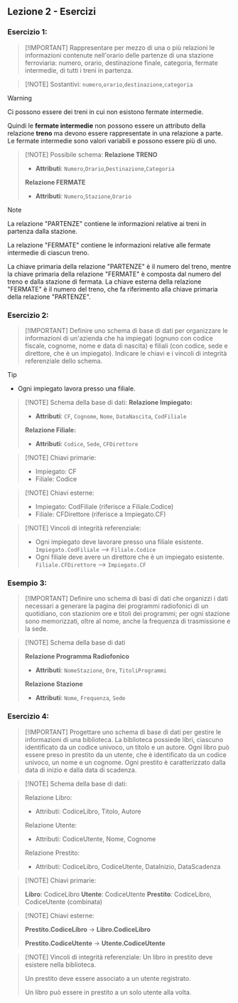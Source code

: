 ## Lezione 2 - Esercizi

### Esercizio 1:

> [!IMPORTANT] Rappresentare per mezzo di una o più relazioni le informazioni contenute nell'orario delle partenze di una stazione ferroviaria: numero, orario, destinazione finale, categoria, fermate intermedie, di tutti i treni in partenza.

>[!NOTE] Sostantivi: `numero`,`orario`,`destinazione`,`categoria`

>[!WARNING]
>Ci possono essere dei treni in cui non esistono fermate intermedie. 
>
>Quindi le **fermate intermedie** non possono essere un attributo della relazione **treno** ma devono essere rappresentate in una relazione a parte. Le fermate intermedie sono valori variabili e possono essere più di uno. 

>[!NOTE] Possibile schema:
>**Relazione TRENO**
>- **Attributi**: `Numero`,`Orario`,`Destinazione`,`Categoria`
>
>**Relazione FERMATE**
>- **Attributi**: `Numero`,`Stazione`,`Orario`




>[!NOTE]
> La relazione "PARTENZE" contiene le informazioni relative ai treni in partenza dalla stazione.
> 
> La relazione "FERMATE" contiene le informazioni relative alle fermate intermedie di ciascun treno. 
> 
> La chiave primaria della relazione "PARTENZE" è il numero del treno, mentre la chiave primaria della relazione "FERMATE" è composta dal numero del treno e dalla stazione di fermata. La chiave esterna della relazione "FERMATE" è il numero del treno, che fa riferimento alla chiave primaria della relazione "PARTENZE".


### Esercizio 2:
>[!IMPORTANT] Definire uno schema di base di dati per organizzare le informazioni di un'azienda che ha impiegati (ognuno con codice fiscale, cognome, nome e data di nascita) e filiali (con codice, sede e direttore, che è un impiegato).  Indicare le chiavi e i vincoli di integrità referenziale dello schema.

>[!TIP]
> - Ogni impiegato lavora presso una filiale.


>[!NOTE] Schema della base di dati:
> **Relazione Impiegato:**
> - **Attributi**: `CF`, `Cognome`, `Nome`, `DataNascita`, `CodFiliale`
> 
> **Relazione Filiale:**
> - **Attributi**: `Codice`, `Sede`, `CFDirettore`



> [!NOTE] Chiavi primarie:
> - Impiegato: CF 
> - Filiale: Codice

> [!NOTE] Chiavi esterne:
> - Impiegato: CodFiliale (riferisce a Filiale.Codice)
> - Filiale: CFDirettore (riferisce a Impiegato.CF)

> [!NOTE] Vincoli di integrità referenziale:
> - Ogni impiegato deve lavorare presso una filiale esistente. `Impiegato.CodFiliale` --> `Filiale.Codice`
> - Ogni filiale deve avere un direttore che è un impiegato esistente. `Filiale.CFDirettore` --> `Impiegato.CF`

### Esempio 3:

>[!IMPORTANT] Definire uno schema di basi di dati che organizzi i dati necessari a generare la pagina dei programmi radiofonici di un quotidiano, con stazionim ore e titoli dei programmi; per ogni stazione sono memorizzati, oltre al nome, anche la frequenza di trasmissione e la sede.

> [!NOTE] Schema della base di dati
> 
> **Relazione Programma Radiofonico**  
> - **Attributi**: `NomeStazione`, `Ore`, `TitoliProgrammi`  
> 
> **Relazione Stazione**  
> - **Attributi**: `Nome`, `Frequenza`, `Sede`

### Esercizio 4:

> [!IMPORTANT] Progettare uno schema di base di dati per gestire le informazioni di una biblioteca. La biblioteca possiede libri, ciascuno identificato da un codice univoco, un titolo e un autore. Ogni libro può essere preso in prestito da un utente, che è identificato da un codice univoco, un nome e un cognome. Ogni prestito è caratterizzato dalla data di inizio e dalla data di scadenza.

> [!NOTE] Schema della base di dati:
> 
> Relazione Libro:
> - Attributi: CodiceLibro, Titolo, Autore
> 
> Relazione Utente:
> - Attributi: CodiceUtente, Nome, Cognome
> 
> Relazione Prestito:
> - Attributi: CodiceLibro, CodiceUtente, DataInizio, DataScadenza
> 

>[!NOTE] Chiavi primarie:
> 
> **Libro**: CodiceLibro
> **Utente**: CodiceUtente
> **Prestito**: CodiceLibro, CodiceUtente (combinata)

> [!NOTE] Chiavi esterne:
> 
> **Prestito.CodiceLibro** → **Libro.CodiceLibro**
>
> **Prestito.CodiceUtente** → **Utente.CodiceUtente**
 
> [!NOTE] Vincoli di integrità referenziale:
> Un libro in prestito deve esistere nella biblioteca.
>
> Un prestito deve essere associato a un utente registrato.
>
> Un libro può essere in prestito a un solo utente alla volta.